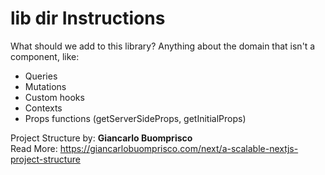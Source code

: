 # lib dir Instructions

What should we add to this library? Anything about the domain that isn't a component, like:

- Queries
- Mutations
- Custom hooks
- Contexts
- Props functions (getServerSideProps, getInitialProps)

Project Structure by: **Giancarlo Buomprisco**  
Read More: <https://giancarlobuomprisco.com/next/a-scalable-nextjs-project-structure>
